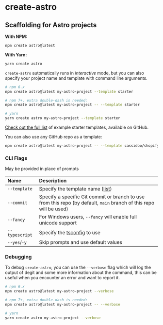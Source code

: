 # create-astro

## Scaffolding for Astro projects

**With NPM:**

```bash
npm create astro@latest
```

**With Yarn:**

```bash
yarn create astro
```

`create-astro` automatically runs in _interactive_ mode, but you can also specify your project name and template with command line arguments.

```bash
# npm 6.x
npm create astro@latest my-astro-project --template starter

# npm 7+, extra double-dash is needed:
npm create astro@latest my-astro-project -- --template starter

# yarn
yarn create astro my-astro-project --template starter
```
[Check out the full list][examples] of example starter templates, available on GitHub.

You can also use any GitHub repo as a template:

```bash
npm create astro@latest my-astro-project -- --template cassidoo/shopify-react-astro
```

### CLI Flags

May be provided in place of prompts

| Name         | Description                                         |
|:-------------|:----------------------------------------------------|
| `--template` | Specify the template name ([list][examples])        |
| `--commit`   | Specify a specific Git commit or branch to use from this repo (by default, `main` branch of this repo will be used) |
| `--fancy`    | For Windows users, `--fancy` will enable full unicode support |
| `--typescript` | Specify the [tsconfig][typescript] to use            |
| `--yes`/`-y` | Skip prompts and use default values                 |

### Debugging

To debug `create-astro`, you can use the `--verbose` flag which will log the output of degit and some more information about the command, this can be useful when you encounter an error and want to report it.

```bash
# npm 6.x
npm create astro@latest my-astro-project --verbose

# npm 7+, extra double-dash is needed:
npm create astro@latest my-astro-project -- --verbose

# yarn
yarn create astro my-astro-project --verbose
```

[examples]: https://github.com/withastro/astro/tree/main/examples
[typescript]: https://github.com/withastro/astro/tree/main/packages/astro/tsconfigs
